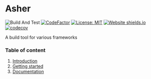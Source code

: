# Asher
![Build And Test](https://github.com/fluid-tech/asher/workflows/Build%20And%20Test/badge.svg?branch=master)
[![CodeFactor](https://www.codefactor.io/repository/github/fluid-tech/asher/badge)](https://www.codefactor.io/repository/github/fluid-tech/asher) 
[![License: MIT](https://img.shields.io/badge/License-MIT-yellow.svg)](https://opensource.org/licenses/MIT) [![Website shields.io](https://img.shields.io/website-up-down-green-red/http/shields.io.svg)](http://shields.io/)
[![codecov](https://codecov.io/gh/fluid-tech/asher/branch/master/graph/badge.svg)](https://codecov.io/gh/fluid-tech/asher)

A build tool for various frameworks

### Table of content
1. [Introduction]()
2. [Getting started]()
3. [Documentation]()
